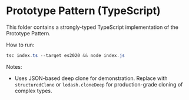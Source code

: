 # Prototype Pattern (TypeScript)

This folder contains a strongly-typed TypeScript implementation of the Prototype Pattern.

How to run:

```powershell
tsc index.ts --target es2020 && node index.js
```

Notes:
- Uses JSON-based deep clone for demonstration. Replace with `structuredClone` or `lodash.cloneDeep` for production-grade cloning of complex types.
